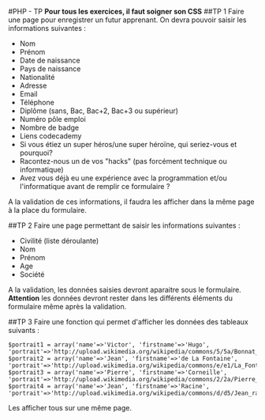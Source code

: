 #PHP - TP
**Pour tous les exercices, il faut soigner son CSS**
##TP 1
Faire une page pour enregistrer un futur apprenant. On devra pouvoir saisir les informations suivantes :  
- Nom
- Prénom
- Date de naissance
- Pays de naissance
- Nationalité
- Adresse
- Email
- Téléphone
- Diplôme (sans, Bac, Bac+2, Bac+3 ou supérieur)
- Numéro pôle emploi
- Nombre de badge
- Liens codecademy
- Si vous étiez un super héros/une super héroïne, qui seriez-vous et pourquoi?
- Racontez-nous un de vos "hacks" (pas forcément technique ou informatique)
- Avez vous déjà eu une expérience avec la programmation et/ou l'informatique avant de remplir ce formulaire ?

A la validation de ces informations, il faudra les afficher dans la même page à la place du formulaire.   

##TP 2
Faire une page permettant de saisir les informations suivantes :
- Civilité (liste déroulante)
- Nom
- Prénom
- Age
- Société

A la validation, les données saisies devront aparaitre sous le formulaire. **Attention** les données devront rester dans les différents éléments du formulaire même après la validation.

##TP 3
Faire une fonction qui permet d'afficher les données des tableaux suivants :




    $portrait1 = array('name'=>'Victor', 'firstname'=>'Hugo', 'portrait'=>'http://upload.wikimedia.org/wikipedia/commons/5/5a/Bonnat_Hugo001z.jpg');
    $portrait2 = array('name'=>'Jean', 'firstname'=>'de La Fontaine', 'portrait'=>'http://upload.wikimedia.org/wikipedia/commons/e/e1/La_Fontaine_par_Rigaud.jpg');
    $portrait3 = array('name'=>'Pierre', 'firstname'=>'Corneille', 'portrait'=>'http://upload.wikimedia.org/wikipedia/commons/2/2a/Pierre_Corneille_2.jpg');
    $portrait4 = array('name'=>'Jean', 'firstname'=>'Racine', 'portrait'=>'http://upload.wikimedia.org/wikipedia/commons/d/d5/Jean_racine.jpg');

Les afficher tous sur une même page.
